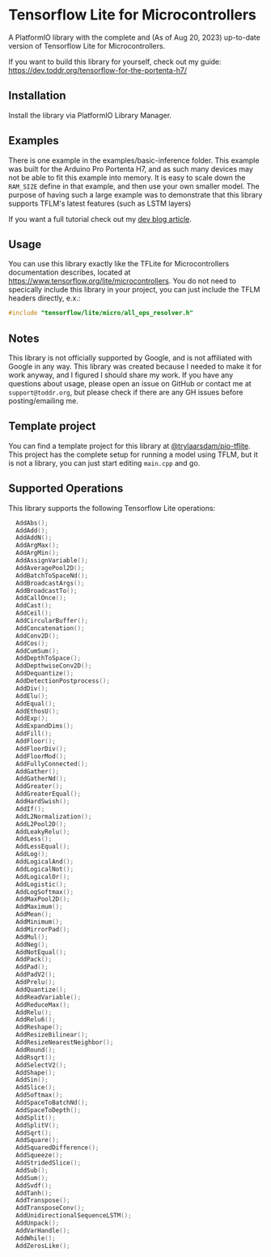 # Tensorflow Lite for Microcontrollers

A PlatformIO library with the complete and (As of Aug 20, 2023) up-to-date version of Tensorflow Lite for Microcontrollers.

If you want to build this library for yourself, check out my guide: https://dev.toddr.org/tensorflow-for-the-portenta-h7/

## Installation
Install the library via PlatformIO Library Manager.

## Examples
There is one example in the examples/basic-inference folder. This example was built for the Arduino Pro Portenta H7, and as such many devices may not be able to fit this example into memory. It is easy to scale down the `RAM_SIZE` define in that example, and then use your own smaller model. The purpose of having such a large example was to demonstrate that this library supports TFLM's latest features (such as LSTM layers)

If you want a full tutorial check out my [dev blog article](https://dev.toddr.org/tensorflow-for-the-portenta-h7/).

## Usage
You can use this library exactly like the TFLite for Microcontrollers documentation describes, located at https://www.tensorflow.org/lite/microcontrollers. You do not need to specically include this library in your project, you can just include the TFLM headers directly, e.x.:
```cpp
#include "tensorflow/lite/micro/all_ops_resolver.h"
```

## Notes
This library is not officially supported by Google, and is not affiliated with Google in any way. This library was created because I needed to make it for work anyway, and I figured I should share my work. If you have any questions about usage, please open an issue on GitHub or contact me at `support@toddr.org`, but please check if there are any GH issues before posting/emailing me.

## Template project
You can find a template project for this library at [@trylaarsdam/pio-tflite](https://github.com/trylaarsdam/pio-tflite). This project has the complete setup for running a model using TFLM, but it is not a library, you can
just start editing `main.cpp` and go.

## Supported Operations
This library supports the following Tensorflow Lite operations:
```cpp
  AddAbs();
  AddAdd();
  AddAddN();
  AddArgMax();
  AddArgMin();
  AddAssignVariable();
  AddAveragePool2D();
  AddBatchToSpaceNd();
  AddBroadcastArgs();
  AddBroadcastTo();
  AddCallOnce();
  AddCast();
  AddCeil();
  AddCircularBuffer();
  AddConcatenation();
  AddConv2D();
  AddCos();
  AddCumSum();
  AddDepthToSpace();
  AddDepthwiseConv2D();
  AddDequantize();
  AddDetectionPostprocess();
  AddDiv();
  AddElu();
  AddEqual();
  AddEthosU();
  AddExp();
  AddExpandDims();
  AddFill();
  AddFloor();
  AddFloorDiv();
  AddFloorMod();
  AddFullyConnected();
  AddGather();
  AddGatherNd();
  AddGreater();
  AddGreaterEqual();
  AddHardSwish();
  AddIf();
  AddL2Normalization();
  AddL2Pool2D();
  AddLeakyRelu();
  AddLess();
  AddLessEqual();
  AddLog();
  AddLogicalAnd();
  AddLogicalNot();
  AddLogicalOr();
  AddLogistic();
  AddLogSoftmax();
  AddMaxPool2D();
  AddMaximum();
  AddMean();
  AddMinimum();
  AddMirrorPad();
  AddMul();
  AddNeg();
  AddNotEqual();
  AddPack();
  AddPad();
  AddPadV2();
  AddPrelu();
  AddQuantize();
  AddReadVariable();
  AddReduceMax();
  AddRelu();
  AddRelu6();
  AddReshape();
  AddResizeBilinear();
  AddResizeNearestNeighbor();
  AddRound();
  AddRsqrt();
  AddSelectV2();
  AddShape();
  AddSin();
  AddSlice();
  AddSoftmax();
  AddSpaceToBatchNd();
  AddSpaceToDepth();
  AddSplit();
  AddSplitV();
  AddSqrt();
  AddSquare();
  AddSquaredDifference();
  AddSqueeze();
  AddStridedSlice();
  AddSub();
  AddSum();
  AddSvdf();
  AddTanh();
  AddTranspose();
  AddTransposeConv();
  AddUnidirectionalSequenceLSTM();
  AddUnpack();
  AddVarHandle();
  AddWhile();
  AddZerosLike();
```
